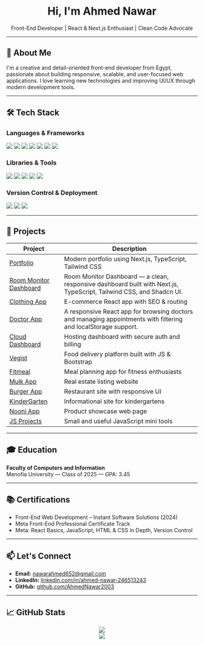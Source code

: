 <h1 align="center">Hi, I'm Ahmed Nawar</h1>
<p align="center">
  Front-End Developer | React & Next.js Enthusiast | Clean Code Advocate
</p>

---

## 🧠 About Me

I'm a creative and detail-oriented front-end developer from Egypt, passionate about building responsive, scalable, and user-focused web applications. I love learning new technologies and improving UI/UX through modern development tools.

---

## 🛠️ Tech Stack

### **Languages & Frameworks**

<p align="left">
  <img src="https://img.shields.io/badge/HTML-E34F26?style=for-the-badge&logo=html5&logoColor=white"/>
  <img src="https://img.shields.io/badge/CSS-1572B6?style=for-the-badge&logo=css3&logoColor=white"/>
  <img src="https://img.shields.io/badge/Sass-CC6699?style=for-the-badge&logo=sass&logoColor=white"/>
  <img src="https://img.shields.io/badge/JavaScript-F7DF1E?style=for-the-badge&logo=javascript&logoColor=black"/>
  <img src="https://img.shields.io/badge/TypeScript-3178C6?style=for-the-badge&logo=typescript&logoColor=white"/>
  <img src="https://img.shields.io/badge/React-61DAFB?style=for-the-badge&logo=react&logoColor=black"/>
  <img src="https://img.shields.io/badge/Next.js-000?style=for-the-badge&logo=next.js&logoColor=white"/>
</p>

### **Libraries & Tools**

<p align="left">
  <img src="https://img.shields.io/badge/Bootstrap-7952B3?style=for-the-badge&logo=bootstrap&logoColor=white"/>
  <img src="https://img.shields.io/badge/TailwindCSS-06B6D4?style=for-the-badge&logo=tailwind-css&logoColor=white"/>
  <img src="https://img.shields.io/badge/Redux-764ABC?style=for-the-badge&logo=redux&logoColor=white"/>
  <img src="https://img.shields.io/badge/Axios-5A29E4?style=for-the-badge&logo=axios&logoColor=white"/>
  <img src="https://img.shields.io/badge/Styled--Components-DB7093?style=for-the-badge&logo=styled-components&logoColor=white"/>
</p>

### **Version Control & Deployment**

<p align="left">
  <img src="https://img.shields.io/badge/Git-F05032?style=for-the-badge&logo=git&logoColor=white"/>
  <img src="https://img.shields.io/badge/GitHub-181717?style=for-the-badge&logo=github&logoColor=white"/>
  <img src="https://img.shields.io/badge/Netlify-00C7B7?style=for-the-badge&logo=netlify&logoColor=white"/>
</p>

---

## 🚀 Projects

| Project | Description |
|--------|-------------|
| [Portfolio](https://ahmed-nawar-portfolio.vercel.app/) | Modern portfolio using Next.js, TypeScript, Tailwind CSS |
| [Room Monitor Dashboard](https://room-monitor-dashboard.vercel.app) | Room Monitor Dashboard — a clean, responsive dashboard built with Next.js, TypeScript, Tailwind CSS, and Shadcn UI. |
| [Clothing App](https://sprightly-cupcake-71cf4a.netlify.app/) | E-commerce React app with SEO & routing |
| [Doctor App](https://doctor-website-five.vercel.app/) | A responsive React app for browsing doctors and managing appointments with filtering and localStorage support. |
| [Cloud Dashboard](https://github.com/AhmedNawar2003/Next-Js---tailwind-Css) | Hosting dashboard with secure auth and billing |
| [Vegist](https://legendary-croissant-a89b71.netlify.app/) | Food delivery platform built with JS & Bootstrap |
| [Fitmeal](https://wonderful-quokka-68596a.netlify.app/) | Meal planning app for fitness enthusiasts |
| [Mulk App](https://timely-creponne-7b8f58.netlify.app/) | Real estate listing website |
| [Burger App](https://verdant-queijadas-4610c7.netlify.app/) | Restaurant site with responsive UI |
| [KinderGarten](https://calm-sunshine-fd8918.netlify.app/) | Informational site for kindergartens |
| [Nooni App](https://elaborate-puffpuff-a536a7.netlify.app/) | Product showcase web page |
| [JS Projects](https://github.com/AhmedNawar2003/javascript-projects) | Small and useful JavaScript mini tools |

---

## 🎓 Education

**Faculty of Computers and Information**  
Menofia University — Class of 2025 — GPA: 3.45

---

## 📚 Certifications

- Front-End Web Development – Instant Software Solutions (2024)  
- Meta Front-End Professional Certificate Track  
- Meta: React Basics, JavaScript, HTML & CSS in Depth, Version Control  

---

## 📫 Let's Connect

- **Email:** [nawarahmed652@gmail.com](mailto:nawarahmed652@gmail.com)  
- **LinkedIn:** [linkedin.com/in/ahmed-nawar-246513243](https://www.linkedin.com/in/ahmed-nawar-246513243)  
- **GitHub:** [github.com/AhmedNawar2003](https://github.com/AhmedNawar2003)

---

## 📈 GitHub Stats

<p align="center">
  <img src="https://github-readme-stats.vercel.app/api?username=AhmedNawar2003&show_icons=true&theme=tokyonight" />
  <br />
  <img src="https://github-readme-stats.vercel.app/api/top-langs/?username=AhmedNawar2003&layout=compact&theme=tokyonight" />
</p>
